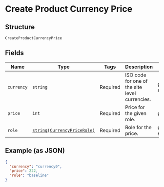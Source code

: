 
# Create Product Currency Price

## Structure

`CreateProductCurrencyPrice`

## Fields

| Name | Type | Tags | Description | Getter | Setter |
|  --- | --- | --- | --- | --- | --- |
| `currency` | `string` | Required | ISO code for one of the site level currencies. | getCurrency(): string | setCurrency(string currency): void |
| `price` | `int` | Required | Price for the given role. | getPrice(): int | setPrice(int price): void |
| `role` | [`string(CurrencyPriceRole)`](../../doc/models/currency-price-role.md) | Required | Role for the price. | getRole(): string | setRole(string role): void |

## Example (as JSON)

```json
{
  "currency": "currency0",
  "price": 222,
  "role": "baseline"
}
```

